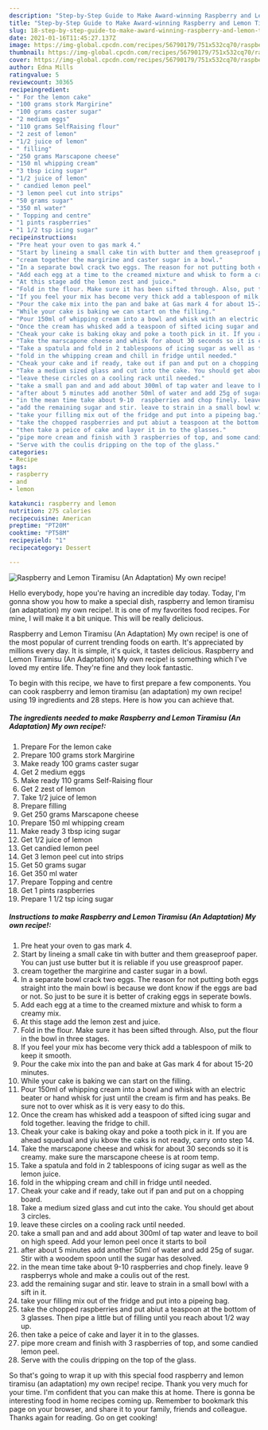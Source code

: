 ```yaml
---
description: "Step-by-Step Guide to Make Award-winning Raspberry and Lemon Tiramisu (An Adaptation) My own recipe!"
title: "Step-by-Step Guide to Make Award-winning Raspberry and Lemon Tiramisu (An Adaptation) My own recipe!"
slug: 18-step-by-step-guide-to-make-award-winning-raspberry-and-lemon-tiramisu-an-adaptation-my-own-recipe
date: 2021-01-16T11:45:27.137Z
image: https://img-global.cpcdn.com/recipes/56790179/751x532cq70/raspberry-and-lemon-tiramisu-an-adaptation-my-own-recipe-recipe-main-photo.jpg
thumbnail: https://img-global.cpcdn.com/recipes/56790179/751x532cq70/raspberry-and-lemon-tiramisu-an-adaptation-my-own-recipe-recipe-main-photo.jpg
cover: https://img-global.cpcdn.com/recipes/56790179/751x532cq70/raspberry-and-lemon-tiramisu-an-adaptation-my-own-recipe-recipe-main-photo.jpg
author: Edna Mills
ratingvalue: 5
reviewcount: 30365
recipeingredient:
- " For the lemon cake"
- "100 grams stork Margirine"
- "100 grams caster sugar"
- "2 medium eggs"
- "110 grams SelfRaising flour"
- "2 zest of lemon"
- "1/2 juice of lemon"
- " filling"
- "250 grams Marscapone cheese"
- "150 ml whipping cream"
- "3 tbsp icing sugar"
- "1/2 juice of lemon"
- " candied lemon peel"
- "3 lemon peel cut into strips"
- "50 grams sugar"
- "350 ml water"
- " Topping and centre"
- "1 pints raspberries"
- "1 1/2 tsp icing sugar"
recipeinstructions:
- "Pre heat your oven to gas mark 4."
- "Start by lineing a small cake tin with butter and them greaseproof paper. You can just use butter but it is reliable if you use greasproof paper."
- "cream together the margirine and caster sugar in a bowl."
- "In a separate bowl crack two eggs. The reason for not putting both eggs straight into the main bowl is because we dont know if the eggs are bad or not. So just to be sure it is better of craking eggs in seperate bowls."
- "Add each egg at a time to the creamed mixture and whisk to form a creamy mix."
- "At this stage add the lemon zest and juice."
- "Fold in the flour. Make sure it has been sifted through. Also, put the flour in the bowl in three stages."
- "If you feel your mix has become very thick add a tablespoon of milk to keep it smooth."
- "Pour the cake mix into the pan and bake at Gas mark 4 for about 15-20 minutes."
- "While your cake is baking we can start on the filling."
- "Pour 150ml of whipping cream into a bowl and whisk with an electric beater or hand whisk for just until the cream is firm and has peaks. Be sure not to over whisk as it is very easy to do this."
- "Once the cream has whisked add a teaspoon of sifted icing sugar and fold together. leaving the fridge to chill."
- "Cheak your cake is baking okay and poke a tooth pick in it. If you are ahead squedual and yiu kbow the caks is not ready, carry onto step 14."
- "Take the marscapone cheese and whisk for about 30 seconds so it is creamy. make sure the marscapone cheese is at room temp."
- "Take a spatula and fold in 2 tablespoons of icing sugar as well as the lemon juice."
- "fold in the whipping cream and chill in fridge until needed."
- "Cheak your cake and if ready, take out if pan and put on a chopping board."
- "Take a medium sized glass and cut into the cake. You should get about 3 circles."
- "leave these circles on a cooling rack until needed."
- "take a small pan and and add about 300ml of tap water and leave to boil on high speed. Add your lemon peel once it starts to boil"
- "after about 5 minutes add another 50ml of water and add 25g of sugar. Stir with a woodem spoon until the sugar has desolved."
- "in the mean time take about 9-10  raspberries and chop finely. leave 9 raspberrys whole and make a coulis out of the rest."
- "add the remaining sugar and stir. leave to strain in a small bowl with a sift in it."
- "take your filling mix out of the fridge and put into a pipeing bag."
- "take the chopped raspberries and put abiut a teaspoon at the bottom of 3 glasses. Then pipe a little but of filling until you reach about 1/2 way up."
- "then take a peice of cake and layer it in to the glasses."
- "pipe more cream and finish with 3 raspberries of top, and some candied lemon peel."
- "Serve with the coulis dripping on the top of the glass."
categories:
- Recipe
tags:
- raspberry
- and
- lemon

katakunci: raspberry and lemon 
nutrition: 275 calories
recipecuisine: American
preptime: "PT20M"
cooktime: "PT58M"
recipeyield: "1"
recipecategory: Dessert

---
```



![Raspberry and Lemon Tiramisu (An Adaptation) My own recipe!](https://img-global.cpcdn.com/recipes/56790179/751x532cq70/raspberry-and-lemon-tiramisu-an-adaptation-my-own-recipe-recipe-main-photo.jpg)

Hello everybody, hope you're having an incredible day today. Today, I'm gonna show you how to make a special dish, raspberry and lemon tiramisu (an adaptation) my own recipe!. It is one of my favorites food recipes. For mine, I will make it a bit unique. This will be really delicious.



Raspberry and Lemon Tiramisu (An Adaptation) My own recipe! is one of the most popular of current trending foods on earth. It's appreciated by millions every day. It is simple, it's quick, it tastes delicious. Raspberry and Lemon Tiramisu (An Adaptation) My own recipe! is something which I've loved my entire life. They're fine and they look fantastic.


To begin with this recipe, we have to first prepare a few components. You can cook raspberry and lemon tiramisu (an adaptation) my own recipe! using 19 ingredients and 28 steps. Here is how you can achieve that.

<!--inarticleads1-->

##### The ingredients needed to make Raspberry and Lemon Tiramisu (An Adaptation) My own recipe!:

1. Prepare  For the lemon cake
1. Prepare 100 grams stork Margirine
1. Make ready 100 grams caster sugar
1. Get 2 medium eggs
1. Make ready 110 grams Self-Raising flour
1. Get 2 zest of lemon
1. Take 1/2 juice of lemon
1. Prepare  filling
1. Get 250 grams Marscapone cheese
1. Prepare 150 ml whipping cream
1. Make ready 3 tbsp icing sugar
1. Get 1/2 juice of lemon
1. Get  candied lemon peel
1. Get 3 lemon peel cut into strips
1. Get 50 grams sugar
1. Get 350 ml water
1. Prepare  Topping and centre
1. Get 1 pints raspberries
1. Prepare 1 1/2 tsp icing sugar




<!--inarticleads2-->

##### Instructions to make Raspberry and Lemon Tiramisu (An Adaptation) My own recipe!:

1. Pre heat your oven to gas mark 4.
1. Start by lineing a small cake tin with butter and them greaseproof paper. You can just use butter but it is reliable if you use greasproof paper.
1. cream together the margirine and caster sugar in a bowl.
1. In a separate bowl crack two eggs. The reason for not putting both eggs straight into the main bowl is because we dont know if the eggs are bad or not. So just to be sure it is better of craking eggs in seperate bowls.
1. Add each egg at a time to the creamed mixture and whisk to form a creamy mix.
1. At this stage add the lemon zest and juice.
1. Fold in the flour. Make sure it has been sifted through. Also, put the flour in the bowl in three stages.
1. If you feel your mix has become very thick add a tablespoon of milk to keep it smooth.
1. Pour the cake mix into the pan and bake at Gas mark 4 for about 15-20 minutes.
1. While your cake is baking we can start on the filling.
1. Pour 150ml of whipping cream into a bowl and whisk with an electric beater or hand whisk for just until the cream is firm and has peaks. Be sure not to over whisk as it is very easy to do this.
1. Once the cream has whisked add a teaspoon of sifted icing sugar and fold together. leaving the fridge to chill.
1. Cheak your cake is baking okay and poke a tooth pick in it. If you are ahead squedual and yiu kbow the caks is not ready, carry onto step 14.
1. Take the marscapone cheese and whisk for about 30 seconds so it is creamy. make sure the marscapone cheese is at room temp.
1. Take a spatula and fold in 2 tablespoons of icing sugar as well as the lemon juice.
1. fold in the whipping cream and chill in fridge until needed.
1. Cheak your cake and if ready, take out if pan and put on a chopping board.
1. Take a medium sized glass and cut into the cake. You should get about 3 circles.
1. leave these circles on a cooling rack until needed.
1. take a small pan and and add about 300ml of tap water and leave to boil on high speed. Add your lemon peel once it starts to boil
1. after about 5 minutes add another 50ml of water and add 25g of sugar. Stir with a woodem spoon until the sugar has desolved.
1. in the mean time take about 9-10  raspberries and chop finely. leave 9 raspberrys whole and make a coulis out of the rest.
1. add the remaining sugar and stir. leave to strain in a small bowl with a sift in it.
1. take your filling mix out of the fridge and put into a pipeing bag.
1. take the chopped raspberries and put abiut a teaspoon at the bottom of 3 glasses. Then pipe a little but of filling until you reach about 1/2 way up.
1. then take a peice of cake and layer it in to the glasses.
1. pipe more cream and finish with 3 raspberries of top, and some candied lemon peel.
1. Serve with the coulis dripping on the top of the glass.




So that's going to wrap it up with this special food raspberry and lemon tiramisu (an adaptation) my own recipe! recipe. Thank you very much for your time. I'm confident that you can make this at home. There is gonna be interesting food in home recipes coming up. Remember to bookmark this page on your browser, and share it to your family, friends and colleague. Thanks again for reading. Go on get cooking!
